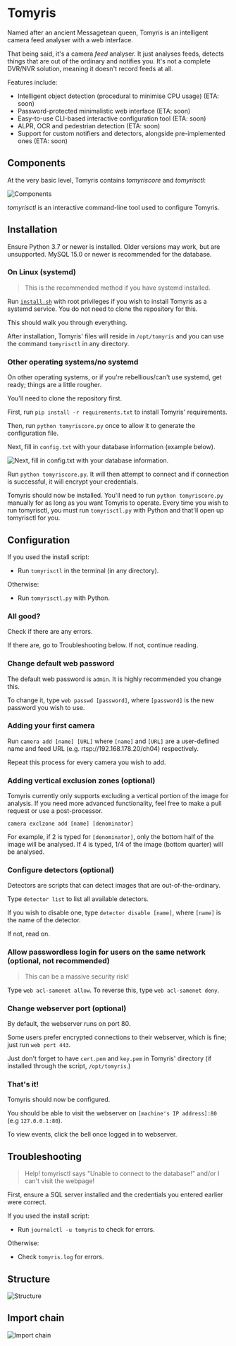 # Tomyris
Named after an ancient Messagetean queen, Tomyris is an intelligent camera feed analyser with a web interface. 

That being said, it's a camera *feed* analyser. It just analyses feeds, detects things that 
are out of the ordinary and notifies you. It's not a  complete DVR/NVR solution, meaning it doesn't record feeds at all.

Features include:

- Intelligent object detection (procedural to minimise CPU usage) (ETA: soon)
- Password-protected minimalistic web interface (ETA: soon)
- Easy-to-use CLI-based interactive configuration tool (ETA: soon)
- ALPR, OCR and pedestrian detection (ETA: soon)
- Support for custom notifiers and detectors, alongside pre-implemented ones (ETA: soon)

## Components

At the very basic level, Tomyris contains *tomyriscore* and *tomyrisctl*:

![Components](docs/corevsctl.png)

*tomyrisctl* is an interactive command-line tool used to configure Tomyris.


## Installation

Ensure Python 3.7 or newer is installed. Older versions may work, but are unsupported.
MySQL 15.0 or newer is recommended for the database.

### On Linux (systemd)
> This is the recommended method if you have systemd installed.

Run [`install.sh`](https://raw.githubusercontent.com/UltraFuture7000/Tomyris/master/install.sh) with root privileges if you wish to install Tomyris as a systemd service.
You do not need to clone the repository for this.

This should walk you through everything.

After installation, Tomyris' files will reside in ``/opt/tomyris`` and you can use the command ``tomyrisctl`` in any directory.

### Other operating systems/no systemd

On other operating systems, or if you're rebellious/can't use systemd, get ready; things are a little rougher.

You'll need to clone the repository first.

First, run ``pip install -r requirements.txt`` to install Tomyris' requirements.

Then, run ``python tomyriscore.py`` once to allow it to generate the configuration file.

Next, fill in `config.txt` with your database information (example below).

![Next, fill in `config.txt` with your database information.](docs/example_config.png)

Run ``python tomyriscore.py``. It will then attempt to connect and if connection is successful, it will encrypt your credentials.

Tomyris should now be installed. You'll need to run ``python tomyriscore.py`` manually for as long as you want Tomyris to operate.
Every time you wish to run tomyrisctl, you must run ``tomyrisctl.py`` with Python and that'll open up tomyrisctl for you.

## Configuration
If you used the install script:
- Run `tomyrisctl` in the terminal (in any directory).

Otherwise:

- Run `tomyrisctl.py` with Python.

### All good?

Check if there are any errors.

If there are, go to Troubleshooting below.
If not, continue reading.

### Change default web password

The default web password is ``admin``. It is highly recommended you change this.

To change it, type ``web passwd [password]``, where ``[password]`` is the new password you wish to use.

### Adding your first camera
Run ``camera add [name] [URL]`` where `[name]` and `[URL]` are a user-defined 
name and feed URL (e.g. rtsp://192.168.178.20/ch04) respectively.

Repeat this process for every camera you wish to add.

### Adding vertical exclusion zones (optional)

Tomyris currently only supports excluding a vertical portion of the image for analysis.
If you need more advanced functionality, feel free to make a pull request or use a post-processor.

``camera exclzone add [name] [denominator]`` 

For example, if 2 is typed for ``[denominator]``, only the bottom half of the image will be analysed.
If 4 is typed, 1/4 of the image (bottom quarter) will be analysed.

### Configure detectors (optional)

Detectors are scripts that can detect images that are out-of-the-ordinary.

Type ``detector list`` to list all available detectors.

If you wish to disable one, type ``detector disable [name]``, where `[name]` is the name of the detector.

If not, read on.

### Allow passwordless login for users on the same network (optional, not recommended)

> This can be a massive security risk!

Type ``web acl-samenet allow``.
To reverse this, type ``web acl-samenet deny``.

### Change webserver port (optional)

By default, the webserver runs on port 80.

Some users prefer encrypted connections to their webserver, which is fine; just run ``web port 443``.

Just don't forget to have ``cert.pem`` and ``key.pem`` in Tomyris' directory (if installed through the script, ``/opt/tomyris``.)

### That's it!

Tomyris should now be configured. 

You should be able to visit the webserver on ``[machine's IP address]:80`` (e.g ``127.0.0.1:80``).

To view events, click the bell once logged in to webserver.

## Troubleshooting

> Help! tomyrisctl says "Unable to connect to the database!" and/or I can't visit the webpage!

First, ensure a SQL server installed and the credentials you entered earlier were correct.

If you used the install script:
- Run `journalctl -u tomyris` to check for errors.

Otherwise:

- Check `tomyris.log` for errors.


## Structure

![Structure](docs/basic-structure.png)

## Import chain

![Import chain](docs/importchain.png)